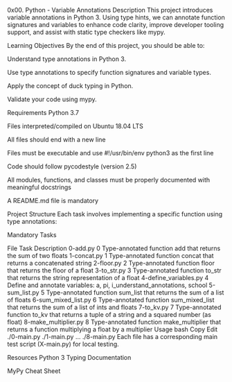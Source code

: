 0x00. Python - Variable Annotations
Description
This project introduces variable annotations in Python 3. Using type hints, we can annotate function signatures and variables to enhance code clarity, improve developer tooling support, and assist with static type checkers like mypy.

Learning Objectives
By the end of this project, you should be able to:

Understand type annotations in Python 3.

Use type annotations to specify function signatures and variable types.

Apply the concept of duck typing in Python.

Validate your code using mypy.

Requirements
Python 3.7

Files interpreted/compiled on Ubuntu 18.04 LTS

All files should end with a new line

Files must be executable and use #!/usr/bin/env python3 as the first line

Code should follow pycodestyle (version 2.5)

All modules, functions, and classes must be properly documented with meaningful docstrings

A README.md file is mandatory

Project Structure
Each task involves implementing a specific function using type annotations:

Mandatory Tasks

File	Task	Description
0-add.py	0	Type-annotated function add that returns the sum of two floats
1-concat.py	1	Type-annotated function concat that returns a concatenated string
2-floor.py	2	Type-annotated function floor that returns the floor of a float
3-to_str.py	3	Type-annotated function to_str that returns the string representation of a float
4-define_variables.py	4	Define and annotate variables: a, pi, i_understand_annotations, school
5-sum_list.py	5	Type-annotated function sum_list that returns the sum of a list of floats
6-sum_mixed_list.py	6	Type-annotated function sum_mixed_list that returns the sum of a list of ints and floats
7-to_kv.py	7	Type-annotated function to_kv that returns a tuple of a string and a squared number (as float)
8-make_multiplier.py	8	Type-annotated function make_multiplier that returns a function multiplying a float by a multiplier
Usage
bash
Copy
Edit
./0-main.py
./1-main.py
...
./8-main.py
Each file has a corresponding main test script (X-main.py) for local testing.

Resources
Python 3 Typing Documentation

MyPy Cheat Sheet
